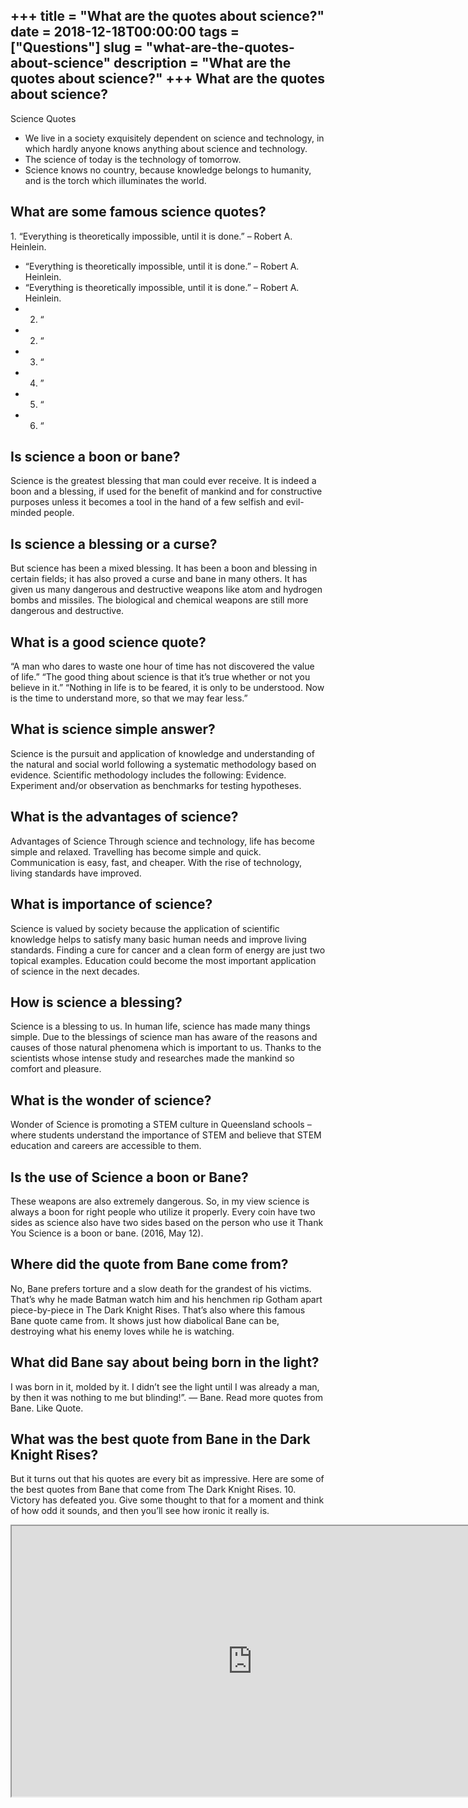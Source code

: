 +++
title = "What are the quotes about science?"
date = 2018-12-18T00:00:00
tags = ["Questions"]
slug = "what-are-the-quotes-about-science"
description = "What are the quotes about science?"
+++
What are the quotes about science?
----------------------------------

Science Quotes

- We live in a society exquisitely dependent on science and technology, in which hardly anyone knows anything about science and technology.
- The science of today is the technology of tomorrow.
- Science knows no country, because knowledge belongs to humanity, and is the torch which illuminates the world.

What are some famous science quotes?
------------------------------------

1\. “Everything is theoretically impossible, until it is done.” – Robert A. Heinlein.

- “Everything is theoretically impossible, until it is done.” – Robert A. Heinlein.
- “Everything is theoretically impossible, until it is done.” – Robert A. Heinlein.
- 2. “
- 2. “
- 3. “
- 4. ”
- 5. “
- 6. “

Is science a boon or bane?
--------------------------

Science is the greatest blessing that man could ever receive. It is indeed a boon and a blessing, if used for the benefit of mankind and for constructive purposes unless it becomes a tool in the hand of a few selfish and evil-minded people.

Is science a blessing or a curse?
---------------------------------

But science has been a mixed blessing. It has been a boon and blessing in certain fields; it has also proved a curse and bane in many others. It has given us many dangerous and destructive weapons like atom and hydrogen bombs and missiles. The biological and chemical weapons are still more dangerous and destructive.

What is a good science quote?
-----------------------------

“A man who dares to waste one hour of time has not discovered the value of life.” “The good thing about science is that it’s true whether or not you believe in it.” “Nothing in life is to be feared, it is only to be understood. Now is the time to understand more, so that we may fear less.”

What is science simple answer?
------------------------------

Science is the pursuit and application of knowledge and understanding of the natural and social world following a systematic methodology based on evidence. Scientific methodology includes the following: Evidence. Experiment and/or observation as benchmarks for testing hypotheses.

What is the advantages of science?
----------------------------------

Advantages of Science Through science and technology, life has become simple and relaxed. Travelling has become simple and quick. Communication is easy, fast, and cheaper. With the rise of technology, living standards have improved.

What is importance of science?
------------------------------

Science is valued by society because the application of scientific knowledge helps to satisfy many basic human needs and improve living standards. Finding a cure for cancer and a clean form of energy are just two topical examples. Education could become the most important application of science in the next decades.

How is science a blessing?
--------------------------

Science is a blessing to us. In human life, science has made many things simple. Due to the blessings of science man has aware of the reasons and causes of those natural phenomena which is important to us. Thanks to the scientists whose intense study and researches made the mankind so comfort and pleasure.

What is the wonder of science?
------------------------------

Wonder of Science is promoting a STEM culture in Queensland schools – where students understand the importance of STEM and believe that STEM education and careers are accessible to them.

Is the use of Science a boon or Bane?
-------------------------------------

These weapons are also extremely dangerous. So, in my view science is always a boon for right people who utilize it properly. Every coin have two sides as science also have two sides based on the person who use it Thank You Science is a boon or bane. (2016, May 12).

Where did the quote from Bane come from?
----------------------------------------

No, Bane prefers torture and a slow death for the grandest of his victims. That’s why he made Batman watch him and his henchmen rip Gotham apart piece-by-piece in The Dark Knight Rises. That’s also where this famous Bane quote came from. It shows just how diabolical Bane can be, destroying what his enemy loves while he is watching.

What did Bane say about being born in the light?
------------------------------------------------

I was born in it, molded by it. I didn’t see the light until I was already a man, by then it was nothing to me but blinding!”. ― Bane. Read more quotes from Bane. Like Quote.

What was the best quote from Bane in the Dark Knight Rises?
-----------------------------------------------------------

But it turns out that his quotes are every bit as impressive. Here are some of the best quotes from Bane that come from The Dark Knight Rises. 10. Victory has defeated you. Give some thought to that for a moment and think of how odd it sounds, and then you’ll see how ironic it really is.

<iframe allow="accelerometer; autoplay; clipboard-write; encrypted-media; gyroscope; picture-in-picture" allowfullscreen="" class="__youtube_prefs__  epyt-is-override  no-lazyload" data-no-lazy="1" data-origheight="433" data-origwidth="770" data-skipgform_ajax_framebjll="" height="433" id="_ytid_65904" loading="lazy" src="https://www.youtube.com/embed/wj3NS5qAVbY?enablejsapi=1&autoplay=0&cc_load_policy=0&cc_lang_pref=&iv_load_policy=1&loop=0&modestbranding=0&rel=1&fs=1&playsinline=0&autohide=2&theme=dark&color=red&controls=1&" title="YouTube player" width="770"></iframe>
